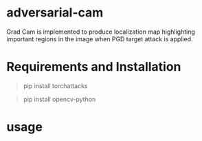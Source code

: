 # adversarial-cam

Grad Cam is implemented to produce localization map highlighting important regions in the image when PGD target attack is applied.

# Requirements and Installation


> pip install torchattacks

> pip install opencv-python

# usage
